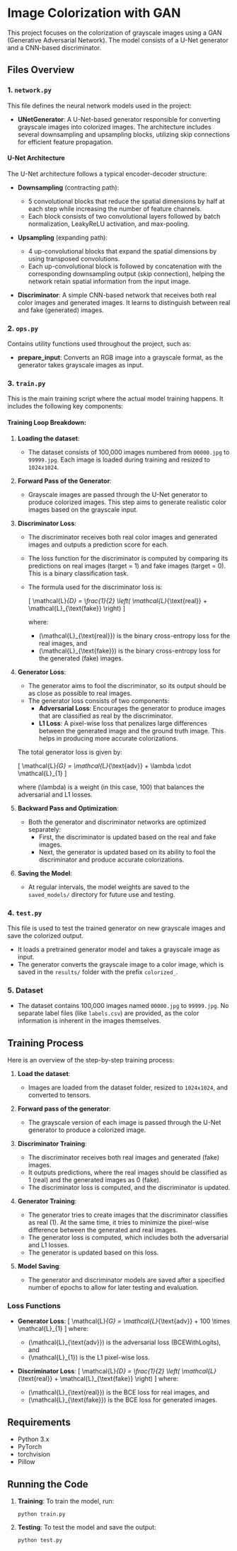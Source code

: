 # Image Colorization with GAN

This project focuses on the colorization of grayscale images using a GAN (Generative Adversarial Network). The model consists of a U-Net generator and a CNN-based discriminator. 

## Files Overview

### 1. `network.py`
This file defines the neural network models used in the project:
- **UNetGenerator**: A U-Net-based generator responsible for converting grayscale images into colorized images. The architecture includes several downsampling and upsampling blocks, utilizing skip connections for efficient feature propagation.
  
#### U-Net Architecture
The U-Net architecture follows a typical encoder-decoder structure:
- **Downsampling** (contracting path):
  - 5 convolutional blocks that reduce the spatial dimensions by half at each step while increasing the number of feature channels. 
  - Each block consists of two convolutional layers followed by batch normalization, LeakyReLU activation, and max-pooling.
- **Upsampling** (expanding path):
  - 4 up-convolutional blocks that expand the spatial dimensions by using transposed convolutions.
  - Each up-convolutional block is followed by concatenation with the corresponding downsampling output (skip connection), helping the network retain spatial information from the input image.

- **Discriminator**: A simple CNN-based network that receives both real color images and generated images. It learns to distinguish between real and fake (generated) images.

### 2. `ops.py`
Contains utility functions used throughout the project, such as:
- **prepare_input**: Converts an RGB image into a grayscale format, as the generator takes grayscale images as input.

### 3. `train.py`
This is the main training script where the actual model training happens. It includes the following key components:

#### Training Loop Breakdown:
1. **Loading the dataset**: 
   - The dataset consists of 100,000 images numbered from `00000.jpg` to `99999.jpg`. Each image is loaded during training and resized to `1024x1024`.
   
2. **Forward Pass of the Generator**:
   - Grayscale images are passed through the U-Net generator to produce colorized images. This step aims to generate realistic color images based on the grayscale input.

3. **Discriminator Loss**:
   - The discriminator receives both real color images and generated images and outputs a prediction score for each.
   - The loss function for the discriminator is computed by comparing its predictions on real images (target = 1) and fake images (target = 0). This is a binary classification task.
   - The formula used for the discriminator loss is:

     \[
     \mathcal{L}_{D} = \frac{1}{2} \left( \mathcal{L}_{\text{real}} + \mathcal{L}_{\text{fake}} \right)
     \]
     
     where:
     - \(\mathcal{L}_{\text{real}}\) is the binary cross-entropy loss for the real images, and
     - \(\mathcal{L}_{\text{fake}}\) is the binary cross-entropy loss for the generated (fake) images.

4. **Generator Loss**:
   - The generator aims to fool the discriminator, so its output should be as close as possible to real images.
   - The generator loss consists of two components:
     - **Adversarial Loss**: Encourages the generator to produce images that are classified as real by the discriminator.
     - **L1 Loss**: A pixel-wise loss that penalizes large differences between the generated image and the ground truth image. This helps in producing more accurate colorizations.
   
   The total generator loss is given by:

   \[
   \mathcal{L}_{G} = \mathcal{L}_{\text{adv}} + \lambda \cdot \mathcal{L}_{1}
   \]
   
   where \(\lambda\) is a weight (in this case, 100) that balances the adversarial and L1 losses.

5. **Backward Pass and Optimization**:
   - Both the generator and discriminator networks are optimized separately:
     - First, the discriminator is updated based on the real and fake images.
     - Next, the generator is updated based on its ability to fool the discriminator and produce accurate colorizations.
   
6. **Saving the Model**:
   - At regular intervals, the model weights are saved to the `saved_models/` directory for future use and testing.

### 4. `test.py`
This file is used to test the trained generator on new grayscale images and save the colorized output.

- It loads a pretrained generator model and takes a grayscale image as input.
- The generator converts the grayscale image to a color image, which is saved in the `results/` folder with the prefix `colorized_`.

### 5. Dataset
- The dataset contains 100,000 images named `00000.jpg` to `99999.jpg`. No separate label files (like `labels.csv`) are provided, as the color information is inherent in the images themselves.

## Training Process

Here is an overview of the step-by-step training process:

1. **Load the dataset**:
   - Images are loaded from the dataset folder, resized to `1024x1024`, and converted to tensors.
   
2. **Forward pass of the generator**:
   - The grayscale version of each image is passed through the U-Net generator to produce a colorized image.

3. **Discriminator Training**:
   - The discriminator receives both real images and generated (fake) images.
   - It outputs predictions, where the real images should be classified as 1 (real) and the generated images as 0 (fake).
   - The discriminator loss is computed, and the discriminator is updated.

4. **Generator Training**:
   - The generator tries to create images that the discriminator classifies as real (1). At the same time, it tries to minimize the pixel-wise difference between the generated and real images.
   - The generator loss is computed, which includes both the adversarial and L1 losses.
   - The generator is updated based on this loss.

5. **Model Saving**:
   - The generator and discriminator models are saved after a specified number of epochs to allow for later testing and evaluation.

### Loss Functions

- **Generator Loss**:
  \[
  \mathcal{L}_{G} = \mathcal{L}_{\text{adv}} + 100 \times \mathcal{L}_{1}
  \]
  where:
  - \(\mathcal{L}_{\text{adv}}\) is the adversarial loss (BCEWithLogits), and
  - \(\mathcal{L}_{1}\) is the L1 pixel-wise loss.

- **Discriminator Loss**:
  \[
  \mathcal{L}_{D} = \frac{1}{2} \left( \mathcal{L}_{\text{real}} + \mathcal{L}_{\text{fake}} \right)
  \]
  where:
  - \(\mathcal{L}_{\text{real}}\) is the BCE loss for real images, and
  - \(\mathcal{L}_{\text{fake}}\) is the BCE loss for generated images.

## Requirements

- Python 3.x
- PyTorch
- torchvision
- Pillow

## Running the Code

1. **Training**: To train the model, run:
   ```
   python train.py
   ```

2. **Testing**: To test the model and save the output:
   ```
   python test.py
   ```
